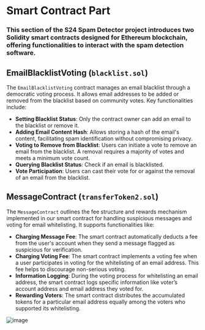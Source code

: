 # Smart Contract Part
### This section of the S24 Spam Detector project introduces two Solidity smart contracts designed for Ethereum blockchain, offering functionalities to interact with the spam detection software.

## EmailBlacklistVoting (`blacklist.sol`)

The `EmailBlacklistVoting` contract manages an email blacklist through a democratic voting process. It allows email addresses to be added or removed from the blacklist based on community votes. Key functionalities include:

- **Setting Blacklist Status**: Only the contract owner can add an email to the blacklist or remove it.
- **Adding Email Content Hash**: Allows storing a hash of the email's content, facilitating spam identification without compromising privacy.
- **Voting to Remove from Blacklist**: Users can initiate a vote to remove an email from the blacklist. A removal requires a majority of votes and meets a minimum vote count.
- **Querying Blacklist Status**: Check if an email is blacklisted.
- **Vote Participation**: Users can cast their vote for or against the removal of an email from the blacklist.

## MessageContract (`transferToken2.sol`)

The `MessageContract` outlines the fee structure and rewards mechanism implemented in our smart contract for handling suspicious messages and voting for email whitelisting. It supports functionalities like:

- **Charging Message Fee**: The smart contract automatically deducts a fee from the user's account when they send a message flagged as suspicious for verification.
- **Charging Voting Fee**: The smart contract implements a voting fee when a user participates in voting for the whitelisting of an email address. This fee helps to discourage non-serious voting.
- **Information Logging**: During the voting process for whitelisting an email address, the smart contract logs specific information like voter’s account address and email address they voted for.
- **Rewarding Voters**: The smart contract distributes the accumulated tokens for a particular email address equally among the voters who supported its whitelisting.

![image](https://github.com/AI-and-Blockchain/S24_Spam_Detector/assets/94344406/c7f41b9b-3b11-46ec-ae86-6e925d2616bf)
